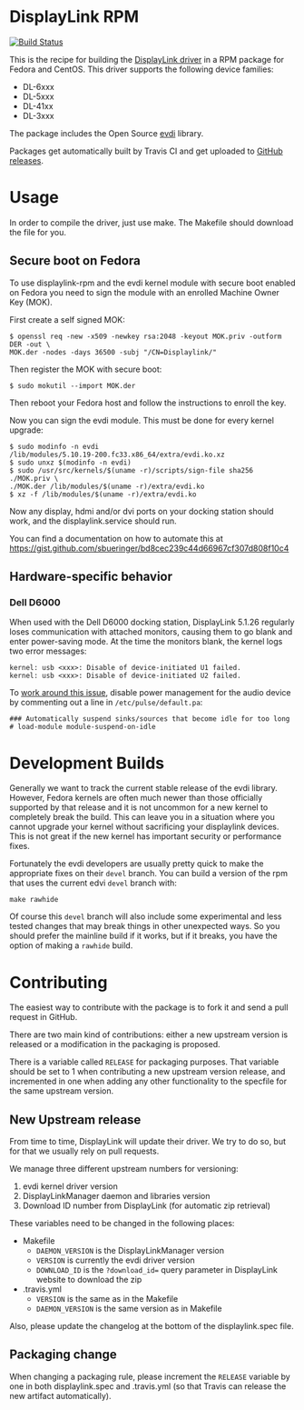 DisplayLink RPM
===============
[![Build Status](https://travis-ci.org/displaylink-rpm/displaylink-rpm.svg?branch=master)](https://travis-ci.org/displaylink-rpm/displaylink-rpm)

This is the recipe for building the [DisplayLink driver][displaylink]
in a RPM package for Fedora and CentOS. This driver supports the following
device families:
 - DL-6xxx
 - DL-5xxx
 - DL-41xx
 - DL-3xxx

The package includes the Open Source [evdi][evdi] library.

Packages get automatically built by Travis CI and get uploaded to
[GitHub releases][releases].

[displaylink]: http://www.displaylink.com/
[evdi]: https://github.com/DisplayLink/evdi
[releases]: https://github.com/displaylink-rpm/displaylink-rpm/releases

Usage
=====

In order to compile the driver, just use make. The Makefile should
download the file for you.


Secure boot on Fedora
--------------------------
To use displaylink-rpm and the evdi kernel module with secure boot enabled on 
Fedora you need to sign the module with an enrolled Machine Owner Key (MOK).

First create a self signed MOK:
```
$ openssl req -new -x509 -newkey rsa:2048 -keyout MOK.priv -outform DER -out \
MOK.der -nodes -days 36500 -subj "/CN=Displaylink/"
```
Then register the MOK with secure boot:
```
$ sudo mokutil --import MOK.der
```
Then reboot your Fedora host and follow the instructions to enroll the key.

Now you can sign the evdi module. This must be done for every kernel upgrade:
```
$ sudo modinfo -n evdi
/lib/modules/5.10.19-200.fc33.x86_64/extra/evdi.ko.xz
$ sudo unxz $(modinfo -n evdi)
$ sudo /usr/src/kernels/$(uname -r)/scripts/sign-file sha256 ./MOK.priv \
./MOK.der /lib/modules/$(uname -r)/extra/evdi.ko
$ xz -f /lib/modules/$(uname -r)/extra/evdi.ko
```
Now any display, hdmi and/or dvi ports on your docking station should work, 
and the displaylink.service should run.

You can find a documentation on how to automate this at https://gist.github.com/sbueringer/bd8cec239c44d66967cf307d808f10c4

Hardware-specific behavior
--------------------------

### Dell D6000

When used with the Dell D6000 docking station, DisplayLink 5.1.26 regularly
loses communication with attached monitors, causing them to go blank and enter
power-saving mode.  At the time the monitors blank, the kernel logs two error
messages:

```
kernel: usb <xxx>: Disable of device-initiated U1 failed.
kernel: usb <xxx>: Disable of device-initiated U2 failed.
```

To [work around this issue][workaround], disable power management for the audio
device by commenting out a line in `/etc/pulse/default.pa`:

```
### Automatically suspend sinks/sources that become idle for too long
# load-module module-suspend-on-idle
```

[workaround]: https://displaylink.org/forum/showpost.php?p=85116

Development Builds
==================

Generally we want to track the current stable release of the evdi library.
However, Fedora kernels are often much newer than those officially supported by
that release and it is not uncommon for a new kernel to completely break the
build. This can leave you in a situation where you cannot upgrade your kernel
without sacrificing your displaylink devices. This is not great if the new
kernel has important security or performance fixes.

Fortunately the evdi developers are usually pretty quick to make the
appropriate fixes on their `devel` branch.  You can build a version of the rpm
that uses the current edvi `devel` branch with:

    make rawhide

Of course this `devel` branch will also include some experimental and less
tested changes that may break things in other unexpected ways. So you should prefer the
mainline build if it works, but if it breaks, you have the option of making
a `rawhide` build.


Contributing
============

The easiest way to contribute with the package is to fork it and send
a pull request in GitHub.

There are two main kind of contributions: either a new upstream
version is released or a modification in the packaging is proposed.

There is a variable called `RELEASE` for packaging purposes. That
variable should be set to 1 when contributing a new upstream version
release, and incremented in one when adding any other functionality to
the specfile for the same upstream version.


New Upstream release
--------------------

From time to time, DisplayLink will update their driver. We try to do
so, but for that we usually rely on pull requests.

We manage three different upstream numbers for versioning:

1. evdi kernel driver version
2. DisplayLinkManager daemon and libraries version
3. Download ID number from DisplayLink (for automatic zip retrieval)

These variables need to be changed in the following places:

- Makefile
  - `DAEMON_VERSION` is the DisplayLinkManager version
  - `VERSION` is currently the evdi driver version
  - `DOWNLOAD_ID` is the `?download_id=` query parameter in
    DisplayLink website to download the zip
- .travis.yml
  - `VERSION` is the same as in the Makefile
  - `DAEMON_VERSION` is the same version as in Makefile

Also, please update the changelog at the bottom of the
displaylink.spec file.


Packaging change
----------------

When changing a packaging rule, please increment the `RELEASE`
variable by one in both displaylink.spec and .travis.yml (so that
Travis can release the new artifact automatically).

